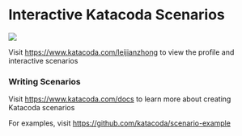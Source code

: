 # Interactive Katacoda Scenarios

[![](http://shields.katacoda.com/katacoda/leijianzhong/count.svg)](https://www.katacoda.com/leijianzhong "Get your profile on Katacoda.com")

Visit https://www.katacoda.com/leijianzhong to view the profile and interactive scenarios

### Writing Scenarios
Visit https://www.katacoda.com/docs to learn more about creating Katacoda scenarios

For examples, visit https://github.com/katacoda/scenario-example
